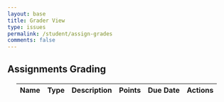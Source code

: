 ```yaml
---
layout: base
title: Grader View
type: issues
permalink: /student/assign-grades
comments: false
---
```

<style>
    #user-details-container {
        margin-top: 20px;
        padding: 10px;
        border: 1px solid #ccc;
        border-radius: 5px;
        background-color: #f9f9f9;
    }
    
    .user-card {
        padding: 10px;
        background-color: #ffffff;
        border: 1px solid #ddd;
        border-radius: 5px;
    }
    
    .user-card h3 {
        margin: 0 0 10px;
    }
    
    .user-card p {
        margin: 5px 0;
    }
    
    .container {
        margin: 20px;
    }
    
    .toggle-container {
        display: flex;
        margin-bottom: 20px;
    }
    
    .toggle-btn {
        padding: 10px 20px;
        cursor: pointer;
        border: 1px solid #ccc;
        background-color: #f1f1f1;
        margin-right: 10px;
        border-radius: 5px;
    }
    
    .toggle-active {
        background-color: #007bff;
        color: #fff;
    }
    
    #submissionsTable {
        width: 100%;
        border-collapse: collapse;
        margin-top: 20px;
    }
    
    #submissionsTable th, #submissionsTable td {
        border: 1px solid #ddd;
        padding: 8px;
        text-align: left;
    }
    
    #submissionsTable th {
        background-color: #f2f2f2;
        color: black;
    }

    .btn {
        padding: 5px 10px;
        cursor: pointer;
        border: 1px solid #007bff;
        background-color: #007bff;
        color: white;
        border-radius: 3px;
    }
    
    .btn:hover {
        background-color: #0056b3;
    }

    .modal {
        display: none;
        position: fixed;
        z-index: 1;
        left: 0;
        top: 0;
        width: 100%;
        height: 100%;
        overflow: auto;
        background-color: rgba(0,0,0,0.4);
    }

    .modal-content {
        background-color:rgb(22, 22, 22);
        margin: 15% auto;
        padding: 20px;
        border: 1px solid #888;
        width: 80%;
    }

    .close-btn {
        float: right;
        font-size: 28px;
        font-weight: bold;
        cursor: pointer;
    }

    .close-btn:hover {
        color: red;
    }
</style>

<h2>Assignments Grading</h2>
<div class="container">
<table id="assignmentTable">
    <thead>
    <tr>
        <th>Name</th>
        <th>Type</th>
        <th>Description</th>
        <th>Points</th>
        <th>Due Date</th>
        <th>Actions</th>
    </tr>
    </thead>
    <tbody id="assignmentList">
    <!-- Populated dynamically -->
    </tbody>
</table>
</div>

<!-- Submissions Modal -->
<div id="submissionsModal" class="modal">
<div class="modal-content">
    <span class="close-btn">&times;</span>
    <h2 id="assignmentNameHeader">Submissions</h2>
    <table id="submissionsTable">
        <thead>
            <tr>
            <th>Student Name</th>
            <th>Submission Content</th>
            <th>Submission Date</th>
            <th>Current Grade</th>
            <th>Actions</th>
            </tr>
        </thead>
        <tbody id="submissionsList">
            <!-- Populated dynamically -->
        </tbody>
    </table>
</div>
</div>

<script type="module">
    import { javaURI, fetchOptions } from '{{site.baseurl}}/assets/js/api/config.js';

    // Fetch and display assignments on page load
    document.addEventListener('DOMContentLoaded', fetchAssignments);
    document.querySelector(".modal-content .close-btn").addEventListener('click', closeSubmissionsModal);

    // Fetch assignments
    function fetchAssignments() {
        fetch(`${javaURI}/api/assignments/assigned`, fetchOptions)
        .then(response => response.json())
        .then(assignments => {
            const assignmentList = document.getElementById('assignmentList');
            assignmentList.innerHTML = ''; // Clear previous content

            if (assignments.length === 0) {
            assignmentList.innerHTML = '<tr><td colspan="6">No assignments found</td></tr>';
            } else {
            assignments.forEach(assignment => {
                const row = document.createElement('tr');
                row.innerHTML = `
                <td>${assignment.name}</td>
                <td>${assignment.type}</td>
                <td>${assignment.description}</td>
                <td>${assignment.points}</td>
                <td>${assignment.dueDate}</td>
                <td>
                    <button class="btn" onclick="viewSubmissions(${assignment.id}, '${assignment.name}')">View Submissions</button>
                </td>
                `;
                assignmentList.appendChild(row);
            });
            }
        })
        .catch(error => {
            console.error('Error fetching assignments:', error);
            alert('Failed to fetch assignments');
        });
    }
    
    // View submissions for an assignment, use window object to make it globally accessible
    window.viewSubmissions = function(assignmentId, assignmentName) {
        fetch(`${javaURI}/api/assignments/${assignmentId}/submissions`, fetchOptions)
        .then(response => response.json())
        .then(submissions => {
            const submissionsList = document.getElementById('submissionsList');
            submissionsList.innerHTML = ''; // Clear previous content
            document.getElementById('assignmentNameHeader').textContent = `Submissions for: ${assignmentName}`;

            if (submissions.length === 0) {
            submissionsList.innerHTML = '<tr><td colspan="5">No submissions found</td></tr>';
            } else {
            submissions.forEach(submission => {
                const row = document.createElement('tr');
                row.innerHTML = `
                <td>${submission.studentName}</td>
                <td>${submission.content}</td>
                <td>${submission.date}</td>
                <td>${submission.grade || 'Not graded'}</td>
                <td>
                    <button class="btn" onclick="gradeAssignment(${submission.student.id}, ${submission.assignmentid})">Grade</button>
                </td>
                `;
                submissionsList.appendChild(row);
            });
            }

            // Show modal
            const modal = document.getElementById('submissionsModal');
            modal.style.display = 'block';
        })
        .catch(error => {
            console.error('Error fetching submissions:', error);
            alert('Failed to fetch submissions');
        });
    }

    // Close submissions modal
    function closeSubmissionsModal() {
        const modal = document.getElementById('submissionsModal');
        modal.style.display = 'none';
    }

    // Placeholder for grading a submission
    window.gradeAssignment = function(studentId, assignmentId) {
        var gradeSuggestion = null;
        do {
            gradeSuggestion = prompt("What grade do you want to give?");
            if (gradeSuggestion === null) {
                return;
            }
        } while (isNaN(gradeSuggestion) || isNaN(parseFloat(gradeSuggestion)));
        gradeSuggestion = parseFloat(gradeSuggestion);

        var explanation = prompt("Why do you want to give this grade?");
        if (explanation === null) {
            return;
        }
        console.log(studentId);
        console.log(assignmentId);
        console.log(gradeSuggestion);
        console.log(explanation);

        fetch(`${javaURI}/api/synergy/grades/requests`, {
            method: 'POST',
            mode: 'cors',
            cache: 'default',
            credentials: 'include',
            headers: {
                'Content-Type': 'application/json',
                'X-Origin': 'client'
            },
            body: JSON.stringify({
                'studentId': studentId,
                'assignmentId': assignmentId,
                'gradeSuggestion': gradeSuggestion,
                'explanation': explanation
            })
        })
            .then(response => response.text())
            .then(function(retval) {
                alert("Created grade request for student! Pending approval...");
            })
            .catch(function(err) {
                console.log(err);
                alert("Failed to grade submission")
            })
        // Implement grading functionality as needed
    }
</script>

